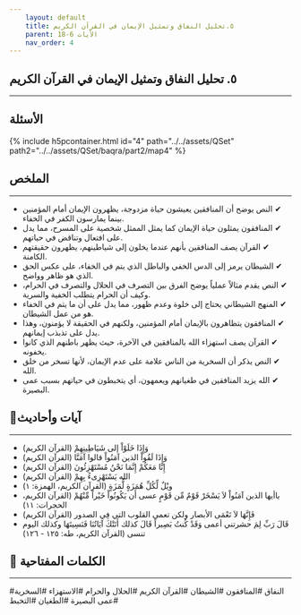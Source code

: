```yaml
---
    layout: default
    title: ٥.تحليل النفاق وتمثيل الإيمان في القرآن الكريم
    parent: الأيات 6-18
    nav_order: 4
---
```

## ٥. تحليل النفاق وتمثيل الإيمان في القرآن الكريم
***
## الأسئلة 
{% include h5pcontainer.html id="4" path="../../assets/QSet" path2="../../assets/QSet/baqra/part2/map4" %}
## الملخص
***
- ‏✔ النص يوضح أن المنافقين يعيشون حياة مزدوجة، يظهرون الإيمان أمام المؤمنين بينما يمارسون الكفر في الخفاء. 
- ‏✔ المنافقون يمثلون حياة الإيمان كما يمثل الممثل شخصية على المسرح، مما يدل على افتعال وتناقض في حياتهم. 
- ‏✔ القرآن يصف المنافقين بأنهم عندما يخلون إلى شياطينهم، يظهرون حقيقتهم الكامنة. 
- ‏✔ الشيطان يرمز إلى الدس الخفي والباطل الذي يتم في الخفاء، على عكس الحق الذي هو ظاهر وواضح. 
- ‏✔ النص يقدم مثالاً عملياً يوضح الفرق بين التصرف في الحلال والتصرف في الحرام، وكيف أن الحرام يتطلب الخفية والسرية. 
- ‏✔ المنهج الشيطاني يحتاج إلى خلوة وعدم ظهور، مما يدل على أن ما يتم في الخفاء هو من عمل الشيطان. 
- ‏✔ المنافقون يتظاهرون بالإيمان أمام المؤمنين، ولكنهم في الحقيقة لا يؤمنون، وهذا يدل على تذبذب إيمانهم. 
- ‏✔ القرآن يصف استهزاء الله بالمنافقين في الآخرة، حيث يظهر باطنهم الذي كانوا يخفونه. 
- ‏✔ النص يذكر أن السخرية من الناس علامة على عدم الإيمان، لأنها تسخر من خلق الله. 
- ‏✔ الله يزيد المنافقين في طغيانهم ويعمهون، أي يتخبطون في حياتهم بسبب عمى البصيرة. 

## 📜آيات وأحاديث
***
- ‏وَإِذَا خَلَوْاْ إلى شَيَاطِينِهِمْ (القرآن الكريم)
- ‏وَإِذَا لَقُواْ الذين آمَنُواْ قالوا آمَنَّا (القرآن الكريم)
- ‏إِنَّا مَعَكُمْ إِنَّمَا نَحْنُ مُسْتَهْزِئُونَ (القرآن الكريم)
- ‏الله يَسْتَهْزِىءُ بِهِمْ (القرآن الكريم)
- ‏ويْلٌ لِّكُلِّ هُمَزَةٍ لُّمَزَةٍ (القرآن الكريم، الهمزة: ١)
- ‏ياأيها الذين آمَنُواْ لاَ يَسْخَرْ قَوْمٌ مِّن قَوْمٍ عسى أَن يَكُونُواْ خَيْراً مِّنْهُمْ (القرآن الكريم، الحجرات: ١١)
- ‏فَإِنَّهَا لاَ تَعْمَى الأبصار ولكن تعمى القلوب التي فِي الصدور (القرآن الكريم)
- ‏قَالَ رَبِّ لِمَ حشرتني أعمى وَقَدْ كُنتُ بَصِيراً قَالَ كذلك أَتَتْكَ آيَاتُنَا فَنَسِيتَهَا وكذلك اليوم تنسى (القرآن الكريم، طه: ١٢٥ - ١٢٦)

## 🔑 الكلمات المفتاحية
***
#النفاق #المنافقون #الشيطان #القرآن الكريم #الحلال والحرام #الاستهزاء #السخرية #عمى البصيرة #الطغيان #التخبط
